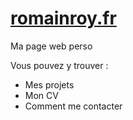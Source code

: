 # [romainroy.fr](http://www.romainroy.fr/)

Ma page web perso

Vous pouvez y trouver :
* Mes projets
* Mon CV
* Comment me contacter
